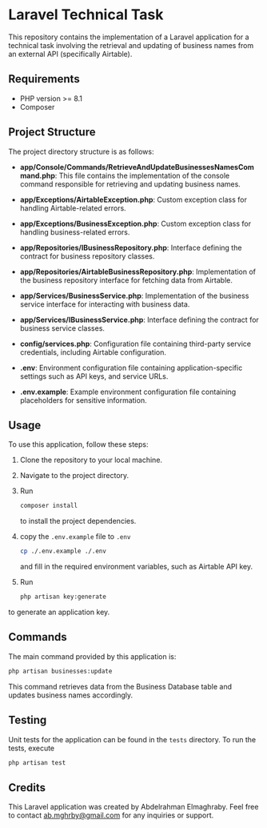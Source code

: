 # Laravel Technical Task

This repository contains the implementation of a Laravel application for a technical task involving the retrieval and updating of business names from an external API (specifically Airtable).

## Requirements
- PHP version >= 8.1
- Composer

## Project Structure

The project directory structure is as follows:

- **app/Console/Commands/RetrieveAndUpdateBusinessesNamesCommand.php**: This file contains the implementation of the console command responsible for retrieving and updating business names.

- **app/Exceptions/AirtableException.php**: Custom exception class for handling Airtable-related errors.

- **app/Exceptions/BusinessException.php**: Custom exception class for handling business-related errors.

- **app/Repositories/IBusinessRepository.php**: Interface defining the contract for business repository classes.

- **app/Repositories/AirtableBusinessRepository.php**: Implementation of the business repository interface for fetching data from Airtable.

- **app/Services/BusinessService.php**: Implementation of the business service interface for interacting with business data.

- **app/Services/IBusinessService.php**: Interface defining the contract for business service classes.

- **config/services.php**: Configuration file containing third-party service credentials, including Airtable configuration.

- **.env**: Environment configuration file containing application-specific settings such as API keys, and service URLs.

- **.env.example**: Example environment configuration file containing placeholders for sensitive information.

## Usage

To use this application, follow these steps:

1. Clone the repository to your local machine.
2. Navigate to the project directory.
3. Run 
    ```bash 
    composer install 
    ```
   to install the project dependencies.

4. copy the `.env.example` file to `.env` 
    ```bash 
    cp ./.env.example ./.env 
    ``` 
   and fill in the required environment variables, such as Airtable API key.
5. Run 
    ```bash
    php artisan key:generate 
    ``` 
  to generate an application key.

## Commands

The main command provided by this application is:
```bash
php artisan businesses:update 
```
This command retrieves data from the Business Database table and updates business names accordingly.

## Testing

Unit tests for the application can be found in the `tests` directory. To run the tests, execute 
```bash 
php artisan test 
```

## Credits

This Laravel application was created by Abdelrahman Elmaghraby. Feel free to contact ab.mghrby@gmail.com for any inquiries or support.
